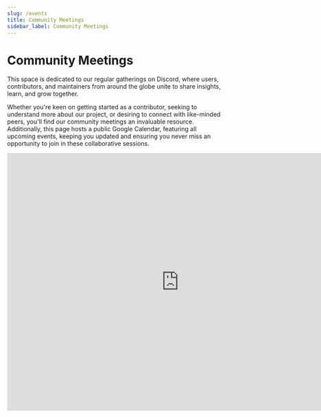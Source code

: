 ```yaml
---
slug: /events
title: Community Meetings
sidebar_label: Community Meetings
---
```


# Community Meetings

This space is dedicated to our regular gatherings on Discord, where users, contributors, and maintainers from around the globe unite to share insights, learn, and grow together.

Whether you're keen on getting started as a contributor, seeking to understand more about our project, or desiring to connect with like-minded peers, you'll find our community meetings an invaluable resource. Additionally, this page hosts a public Google Calendar, featuring all upcoming events, keeping you updated and ensuring you never miss an opportunity to join in these collaborative sessions.

<iframe src="https://calendar.google.com/calendar/embed?src=d7546d80fed8e35d769785a3cbe8849ef8fded7ccbebd170eadb474c99a950fb%40group.calendar.google.com&ctz=Europe%2FParis" width="800" height="600" frameborder="0" scrolling="no"/>

Make sure to subscribe to the calendar to make sure you are clued in to all the upcoming live workshops and AMA sessions too!